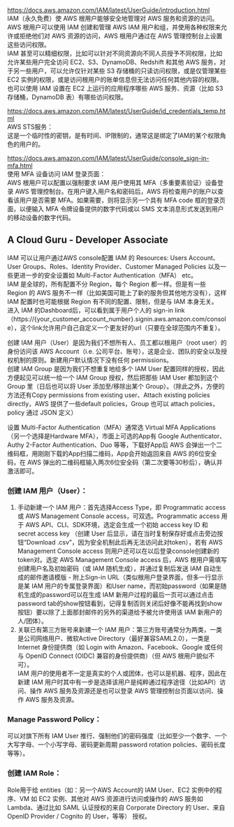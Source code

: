 https://docs.aws.amazon.com/IAM/latest/UserGuide/introduction.html  
IAM（永久免费）使 AWS 根用户能够安全地管理对 AWS 服务和资源的访问。AWS 根用户可以使用 IAM 创建和管理 AWS IAM 用户和组，并使用各种权限来允许或拒绝他们对 AWS 资源的访问，AWS 根用户通过在 AWS 管理控制台上设置这些访问权限。  
IAM 甚至可以精细权限，比如可以针对不同资源向不同人员授予不同权限，比如允许某些用户完全访问 EC2、S3、DynamoDB、Redshift 和其他 AWS 服务，对于另一些用户，可以允许仅针对某些 S3 存储桶的只读访问权限，或是仅管理某些 EC2 实例的权限，或是访问根用户的账单信息但无法访问任何其他内容的权限。  
也可以使用 IAM 设置在 EC2 上运行的应用程序哪些 AWS 服务、资源（比如 S3 存储桶，DynamoDB 表）有哪些访问权限。  



https://docs.aws.amazon.com/IAM/latest/UserGuide/id_credentials_temp.html  
AWS STS服务：  
这是一个临时性的密钥，是有时间、IP限制的，通常这是绑定了IAM的某个权限角色的用户的。  



https://docs.aws.amazon.com/IAM/latest/UserGuide/console_sign-in-mfa.html  
使用 MFA 设备访问 IAM 登录页面：  
AWS 根用户可以配置以强制要求 IAM 用户使用其 MFA（多重要素验证）设备登录 AWS 管理控制台。在用户键入用户名和密码后，AWS 将检查用户的账户以查看该用户是否需要 MFA。如果需要，则将显示另一个具有 MFA code 框的登录页面，以便输入 MFA 令牌设备提供的数字代码或以 SMS 文本消息形式发送到用户的移动设备的数字代码。  



## A Cloud Guru - Developer Associate
IAM 可以让用户通过AWS console配置 IAM 的 Resources: Users Account、User Groups、Roles、Identity Provider、Customer Managed Policies 以及一些更进一步的安全设置如 Multi-Factor Authentication（MFA） etc。  
IAM 是全球的，所有配置不分 Region，每个 Region 都一样。但是有一些 Region 的 AWS 服务不一样（比如美国可能上了新的服务但其他地方没有），这样 IAM 配置时也可能根据 Region 有不同的配置、限制，但是与 IAM 本身无关。  
进入 IAM 的Dashboard后，可以看到属于用户个人的 sign-in link（https://{your_customer_account_number}.signin.aws.amazon.com/console），这个link允许用户自己自定义一个更友好的url（只要在全球范围内不重复）。  
  
创建 IAM 用户（User）是因为我们不想所有人、员工都以根用户（root user）的身份访问该 AWS Account（i.e. 公司平台、账号），这是企业、团队的安全以及授权机制的原则。新建用户默认情况下没有任何 permissions。  
创建 IAM Group 是因为我们不想重复地给多个 IAM User 配置同样的授权，因此方便起见可以统一给一个 IAM Group 授权，然后把那些 IAM User 都加到这个 Group 里（日后也可以将 User 添加至/移除出某个 Group）。（除此之外，方便的方法还有Copy permissions from existing user、Attach existing policies directly，AWS 提供了一些default policies，Group 也可以 attach policies，policy 通过 JSON 定义）  
  
设置 Multi-Factor Authentication（MFA）通常选 Virtual MFA Applications（另一个选择是Hardware MFA），市面上可选的App有 Google Authenticator、Authy 2-Factor Authentication、Duo 等等，下载好App后 AWS 会弹出一个二维码框，用刚刚下载的App扫描二维码，App会开始返回来自 AWS 的6位安全码，在 AWS 弹出的二维码框输入两次6位安全码（第二次要等30秒后），确认并激活即可。  
  
### 创建 IAM 用户（User）：  
1. 手动新建一个 IAM 用户：首先选择Access Type，即 Programmatic access 或 AWS Management Console access，可双选。Programmatic access 用于 AWS API、CLI、SDK环境，选定会生成一个初始 access key ID 和 secret access key （创建 User 后显示，请在当时复制保存好或点击旁边按钮“Download .csv”，因为安全机制此后再无法访问此对token），若有 AWS Management Console access 则用户还可以在以后登录console创建新的token对。选定 AWS Management Console access 后，AWS 根用户需填写创建用户名及初始密码（或 IAM 随机生成），并通过复制后发送 IAM 自动生成的邮件邀请模版 - 附上Sign-in URL（类似根用户登录界面，但多一行显示是某 IAM 用户的专属登录界面）和User name，而初始password（如果是随机生成的password可以在生成 IAM 新用户过程的最后一页可以通过点击password tab的show按钮看到，记得复制否则关闭后好像不能再找到show按钮）要以除了上面那封邮件的另外的渠道给予被允许使用该 IAM 新用户的人/团体）。  
2. 关联已有第三方账号来新建一个 IAM 用户：第三方账号通常分为两类，一类是公司网络用户、微软Active Directory（最好兼容SAML2.0），一类是Internet 身份提供商（如 Login with Amazon、Facebook、Google 或任何与 OpenID Connect (OIDC) 兼容的身份提供商）（但 AWS 根用户貌似不可）。  
IAM 用户的使用者不一定是真实的个人或团体，也可以是机器、程序，因此在新建 IAM 用户时其中有一步是选择该用户是纯粹通过程序途径（比如API）访问、操作 AWS 服务及资源还是也可以登录 AWS 管理控制台页面以访问、操作 AWS 服务及资源。  
  
### Manage Password Policy：  
可以对旗下所有 IAM User 推行、强制他们的密码强度（比如至少一个数字、一个大写字母、一个小写字母、密码更新周期 password rotation policies、密码长度等等）。  
  
### 创建 IAM Role：  
Role用于给 entities（如：另一个AWS Account的 IAM User、EC2 实例中的程序、VM 如 EC2 实例、其他对 AWS 资源进行访问或操作的 AWS 服务如 Lambda、通过比如 SAML 认证授权的来自 Corporate Directory 的 User、来自 OpenID Provider / Cognito 的 User，等等） 授权。  
